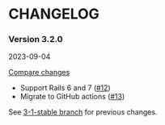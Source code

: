 # CHANGELOG

### Version 3.2.0

2023-09-04

[Compare changes](http://github.com/codevise/state_machine_job/compare/3-1-stable...v3.2.0)

- Support Rails 6 and 7
  ([#12](https://github.com/codevise/state_machine_job/pull/12))
- Migrate to GitHub actions
  ([#13](https://github.com/codevise/state_machine_job/pull/13))

See
[3-1-stable branch](http://github.com/codevise/state_machine_job/blob/3-1-stable/CHANGELOG.md)
for previous changes.
